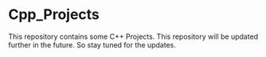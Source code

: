 # Cpp_Projects
This repository contains some C++ Projects. This repository will be updated further in the future. So stay tuned for the updates.
